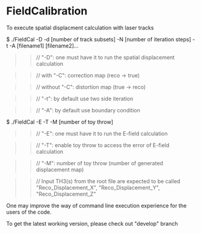 # FieldCalibration

To execute spatial displacment calculation with laser tracks

$ ./FieldCal -D -d [number of track subsets] -N [number of iteration steps] -t -A [filename1] [filename2]... 

>>// "-D": one must have it to run the spatial displacement calculation

>>// with "-C": correction map (reco -> true)

>>// without "-C": distortion map (true -> reco)

>>// "-t": by default use two side iteration

>>// "-A": by default use boundary condition


$ ./FieldCal -E -T -M [number of toy throw] 

>>// "-E": one must have it to run the E-field calculation 

>>// "-T": enable toy throw to access the error of E-field calculation

>>// "-M": number of toy throw (number of generated displacement map)

>>// Input TH3(s) from the root file are expected to be called "Reco_Displacement_X", "Reco_Displacement_Y", "Reco_Displacement_Z"


One may improve the way of command line execution experience for the users of the code.

To get the latest working version, please check out "develop" branch
